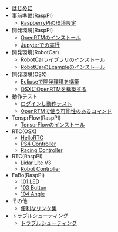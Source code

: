
* [はじめに](README.md)
* 事前準備(RaspPI)
	* [RaspberryPIの環境設定](raspi.md)
* 開発環境(RaspPI)
    * [OpenRTMのインストール](install.md)
    * [Jupyterでの実行](jupyter.md)
* 開発環境(RobotCar)
	* [RobotCarライブラリのインストール](robot_install.md)
	* [RobotCarのExampleのインストール](robot_example.md)
* 開発環境(OSX)
	* [Eclipseで開発環境を構築](devosx.md)
    * [OSXにOpenRTMを構築する](installosx.md)
* 動作テスト
	* [ログインし動作テスト](login.md)
	* [OpenRTMで使う可能性のあるコマンド](command.md)
* TensprFlow(RaspPI)
	* [TensorFlowのインストール](tfinstall.md)
* RTC(OSX)
	* [HelloRTC](rtc.md)
	* [PS4 Controller](ps4.md)
	* [Racing Controller](racing.md)
* RTC(RaspPI)
	* [Lidar Lite V3](lidar.md)
	* [Robot Controller](robotcontroller.md)
* FaBo(RaspPI)
	* [101 LED](/fabo/101_led.md)
	* [103 Button](/fabo/103_button.md)
	* [104 Angle](/fabo/104_angle.md)
* その他
	* [便利なリンク集](link.md)
* トラブルシューティング
	* [トラブルシューティング](trouble.md)